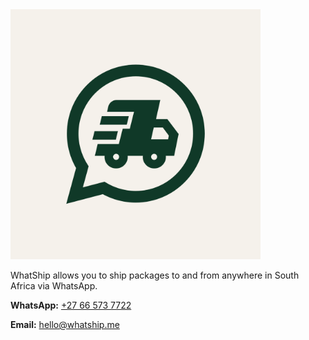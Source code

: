 <img src="logo.png" width="400" height="400">

WhatShip allows you to ship packages to and from anywhere in South Africa via WhatsApp.

**WhatsApp:** [+27 66 573 7722](https://wa.me/27665737722?text=Hello)

**Email:** [hello@whatship.me](mailto:hello@whatship.me)
